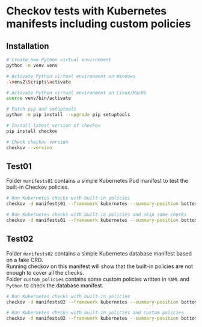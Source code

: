# Checkov tests with Kubernetes manifests including custom policies

## Installation

```bash
# Create new Python virtual environment
python -m venv venv

# Activate Python virtual environment on Windows
.\venv2\Scripts\activate

# Activate Python virtual environment on Linux/MacOS
source venv/bin/activate

# Patch pip and setuptools
python -m pip install --upgrade pip setuptools

# Install latest version of checkov
pip install checkov

# Check checkov version
checkov --version
```

## Test01

Folder `manifests01` contains a simple Kubernetes Pod manifest to test the built-in Checkov policies.

 ```bash
# Run Kubernetes checks with built-in policies
checkov -d manifests01 --framework kubernetes --summary-position bottom

# Run Kubernetes checks with built-in policies and skip some checks
checkov -d manifests01 --framework kubernetes --summary-position bottom --skip-check CKV2_K8S_6,CKV_K8S_11,CKV_K8S_43
 ```

## Test02

Folder `manifests02` contains a simple Kubernetes database manifest based on a fake CRD.  
Running checkov on this manifest will show that the built-in policies are not enough to cover all the checks.  
Folder `custom_policies` contains some custom policies written in `YAML` and `Python` to check the database manifest.

 ```bash
# Run Kubernetes checks with built-in policies
checkov -d manifests02 --framework kubernetes --summary-position bottom

# Run Kubernetes checks with built-in policies and custom policies
checkov -d manifests02 --framework kubernetes --summary-position bottom --external-checks-dir custom_policies
 ```
